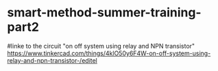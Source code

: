 # smart-method-summer-training-part2

#linke to the circuit "on off system using relay and NPN transistor"
https://www.tinkercad.com/things/4klO50y6F4W-on-off-system-using-relay-and-npn-transistor-/editel
